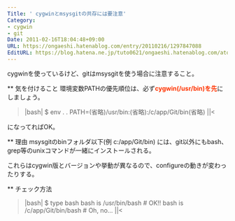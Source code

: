 ```yaml
---
Title: ' cygwinとmsysgitの共存には要注意'
Category:
- cygwin
- git
Date: 2011-02-16T18:04:48+09:00
URL: https://ongaeshi.hatenablog.com/entry/20110216/1297847088
EditURL: https://blog.hatena.ne.jp/tuto0621/ongaeshi.hatenablog.com/atom/entry/6435922169449192888
---
```


cygwinを使っているけど、gitはmsysgitを使う場合に注意すること。

** 気を付けること
環境変数PATHの優先順位は、必ず<span style="font-weight:bold;color:#FF3300;">cygwin(/usr/bin)を先</span>にしましょう。

>|bash|
$ env
.
.
PATH=(省略)/usr/bin:(省略):/c/app/Git/bin(省略)
||<

になってればOK。

** 理由 
msysgitのbinフォルダ以下(例 c:/app/Git/bin) には、git以外にもbash、grep等のunixコマンドが一緒にインストールされる。

これらはcygwin版とバージョンや挙動が異なるので、configureの動きが変わったりする。

** チェック方法
>|bash|
$ type bash
bash is /usr/bin/bash       # OK!!
bash is /c/app/Git/bin/bash # Oh, no...
||<
